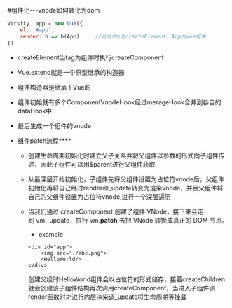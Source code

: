 #组件化---vnode如何转化为dom

```js
Varsity  app = new Vue({
    el: '#app',
    render: h => h(App)		//此处的h为createElement，App为vue组件
})
```

- createElement当tag为组件时执行createComponent

- Vue.extend就是一个原型继承的构造器

- 组件构造器是继承于Vue的

- 组件初始就有多个ComponentVnodeHook经过merageHook合并到各自的dataHook中

- 最后生成一个组件的vnode

- 组件patch流程****

  - 创建生命周期初始化时建立父子关系并将父组件以参数的形式向子组件传递，因此子组件可以用$parent进行父组件获取

  - 从最深层开始初始化，子组件先将父组件设置为占位符vnode后，父组件初始化再将自己经过render和_update转变为渲染vnode，并且父组件将自己的父组件设置为占位符vnode,进行一个深层遍历

  - 当我们通过 createComponent 创建了组件 VNode，接下来会走到 vm._update，执行 vm.__patch__ 去把 VNode 转换成真正的 DOM 节点。 

    - example

    ```
    <div id="app">
    	<img src="./abc.png">
    	<HelloWorld/>
    </div>
    ```

    创建父级时HelloWorld组件会以占位符的形式储存，接着createChildren就会创建该子组件结构再次调用createComponent，当进入子组件调render函数时才进行内层渲染调_update将生命周期等挂载
